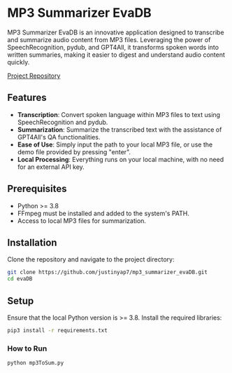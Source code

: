 
# MP3 Summarizer EvaDB

MP3 Summarizer EvaDB is an innovative application designed to transcribe and summarize audio content from MP3 files. Leveraging the power of SpeechRecognition, pydub, and GPT4All, it transforms spoken words into written summaries, making it easier to digest and understand audio content quickly.

[Project Repository]([https://github.com/justinyap7/evaDB](https://github.com/justinyap7/mp3_summarizer_evaDB))

## Features

- **Transcription**: Convert spoken language within MP3 files to text using SpeechRecognition and pydub.
- **Summarization**: Summarize the transcribed text with the assistance of GPT4All's QA functionalities.
- **Ease of Use**: Simply input the path to your local MP3 file, or use the demo file provided by pressing "enter".
- **Local Processing**: Everything runs on your local machine, with no need for an external API key.

## Prerequisites

- Python >= 3.8
- FFmpeg must be installed and added to the system's PATH.
- Access to local MP3 files for summarization.

## Installation

Clone the repository and navigate to the project directory:

```sh
git clone https://github.com/justinyap7/mp3_summarizer_evaDB.git
cd evaDB
```
## Setup
Ensure that the local Python version is >= 3.8. Install the required libraries:

```bat
pip3 install -r requirements.txt
```

### How to Run
```bash
python mp3ToSum.py
```
